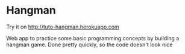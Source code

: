 # Hangman

Try it on http://tuto-hangman.herokuapp.com

Web app to practice some basic programming concepts by building a hangman game. Done pretty quickly, so the code doesn't look nice
